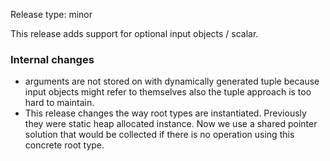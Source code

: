 Release type: minor

This release adds support for optional input objects / scalar.

### Internal changes
- arguments are not stored on with dynamically generated tuple because
input objects might refer to themselves also the tuple approach is too hard to maintain.
- This release changes the way root types are instantiated.
Previously they were static heap allocated instance.
Now we use a shared pointer solution
that would be collected if there is no operation using this concrete root type.
